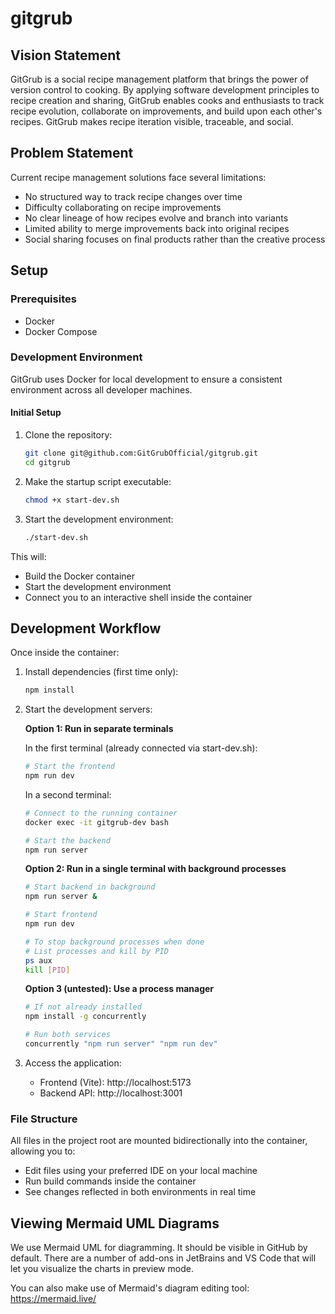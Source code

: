 # gitgrub

## Vision Statement

GitGrub is a social recipe management platform that brings the power of
version control to cooking. By applying software development principles
to recipe creation and sharing, GitGrub enables cooks and enthusiasts to track recipe evolution, collaborate on
improvements, and build upon each other's recipes. GitGrub makes recipe iteration visible, traceable, and social.

## Problem Statement

Current recipe management solutions face several limitations:
- No structured way to track recipe changes over time
- Difficulty collaborating on recipe improvements
- No clear lineage of how recipes evolve and branch into variants
- Limited ability to merge improvements back into original recipes
- Social sharing focuses on final products rather than the creative
  process

## Setup

### Prerequisites

- Docker
- Docker Compose

### Development Environment

GitGrub uses Docker for local development to ensure a consistent environment across all developer machines.

#### Initial Setup

1. Clone the repository:
   ```bash
   git clone git@github.com:GitGrubOfficial/gitgrub.git
   cd gitgrub
   ```

2. Make the startup script executable:
   ```bash
   chmod +x start-dev.sh
   ```

3. Start the development environment:
   ```bash
   ./start-dev.sh
   ```

This will:
- Build the Docker container
- Start the development environment
- Connect you to an interactive shell inside the container

## Development Workflow

Once inside the container:

1. Install dependencies (first time only):
   ```bash
   npm install
   ```

2. Start the development servers:
   
   **Option 1: Run in separate terminals**
   
   In the first terminal (already connected via start-dev.sh):
   ```bash
   # Start the frontend
   npm run dev
   ```
   
   In a second terminal:
   ```bash
   # Connect to the running container
   docker exec -it gitgrub-dev bash
   
   # Start the backend
   npm run server
   ```
   
   **Option 2: Run in a single terminal with background processes**
   ```bash
   # Start backend in background
   npm run server &
   
   # Start frontend
   npm run dev
   
   # To stop background processes when done
   # List processes and kill by PID
   ps aux
   kill [PID]
   ```
   
   **Option 3 (untested): Use a process manager**
   ```bash
   # If not already installed
   npm install -g concurrently
   
   # Run both services
   concurrently "npm run server" "npm run dev"
   ```

3. Access the application:
   - Frontend (Vite): http://localhost:5173
   - Backend API: http://localhost:3001

### File Structure

All files in the project root are mounted bidirectionally into the container, allowing you to:
- Edit files using your preferred IDE on your local machine
- Run build commands inside the container
- See changes reflected in both environments in real time

## Viewing Mermaid UML Diagrams
We use Mermaid UML for diagramming. It should be visible in GitHub by default. There are a number of add-ons in JetBrains and VS Code that will let you visualize the charts in preview mode.

You can also make use of Mermaid's diagram editing tool: https://mermaid.live/